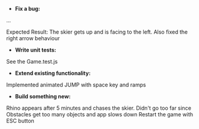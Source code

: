 * **Fix a bug:**

...

Expected Result: The skier gets up and is facing to the left. 
Also fixed the right arrow behaviour

* **Write unit tests:**

See the Game.test.js

* **Extend existing functionality:**

Implemented animated JUMP with space key and ramps

* **Build something new:**

Rhino appears after 5 minutes and chases the skier.
Didn't go too far since Obstacles get too many objects and app slows down
Restart the game with ESC button